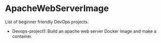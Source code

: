 # ApacheWebServerImage

List of beginner friendly DevOps projects.

- Devops-project1: Build an apache web server Docker image and make a container.
  
  
